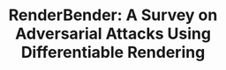 ---
title: "RenderBender: A Survey on Adversarial Attacks Using Differentiable Rendering"
shorttitle: "RenderBender"
authors: "Matthew Hull, Haoran Wang, Matthew Lau, Alec Helbling, Mansi Phute, Chao Zhang, Zsolt Kira, Willian Lunardi, Martin Andreoni, Wenke Lee, and Duen Horng Chau"
venue: "IJCAI 2025"
venue-shorthand: IJCAI'25
featured: true
year: 2025
pdf: https://poloclub.github.io/papers/25-ijcai-survey-adv-diff-rendering.pdf
paper-home: https://poloclub.github.io/papers/25-ijcai-survey-adv-diff-rendering.pdf
icon: render-bender.png
icon-fit: cover
brand: RenderBender
collaboration: TII
excerpt: "A Survey on Adversarial Attacks Using Differentiable Rendering"
bibtex: |-
  @inproceedings{DBLP:conf/ijcai/HullRB25,
    author={Matthew Hull and Haoran Wang and Matthew Lau and Alec Helbling and Mansi Phute and Chao Zhang and Zsolt Kira and Willian Lunardi and Martin Andreoni and Wenke Lee and Duen Horng Chau},
    title={RenderBender: A Survey on Adversarial Attacks Using Differentiable Rendering},
    year={2025},
    url={https://www.ijcai.org/proceedings/2025},
    booktitle={IJCAI},
    crossref={conf/ijcai/2025}
  }
---